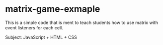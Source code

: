 # matrix-game-exmaple

This is a simple code that is ment to teach students how to use matrix with event listeners for each cell.

Subject: JavaScript + HTML + CSS
